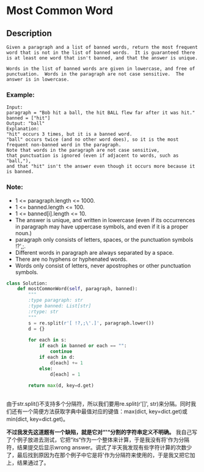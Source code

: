 # Most Common Word
## Description
```
Given a paragraph and a list of banned words, return the most frequent word that is not in the list of banned words.  It is guaranteed there is at least one word that isn't banned, and that the answer is unique.

Words in the list of banned words are given in lowercase, and free of punctuation.  Words in the paragraph are not case sensitive.  The answer is in lowercase.
```
### Example:
```
Input: 
paragraph = "Bob hit a ball, the hit BALL flew far after it was hit."
banned = ["hit"]
Output: "ball"
Explanation: 
"hit" occurs 3 times, but it is a banned word.
"ball" occurs twice (and no other word does), so it is the most frequent non-banned word in the paragraph. 
Note that words in the paragraph are not case sensitive,
that punctuation is ignored (even if adjacent to words, such as "ball,"), 
and that "hit" isn't the answer even though it occurs more because it is banned.
```
 

### Note:

   - 1 <= paragraph.length <= 1000.
   - 1 <= banned.length <= 100.
   - 1 <= banned[i].length <= 10.
   - The answer is unique, and written in lowercase (even if its occurrences in paragraph may have uppercase symbols, and even if it is a proper noun.)
   - paragraph only consists of letters, spaces, or the punctuation symbols !?',;.
   - Different words in paragraph are always separated by a space.
   - There are no hyphens or hyphenated words.
   - Words only consist of letters, never apostrophes or other punctuation symbols.

```python
class Solution:
    def mostCommonWord(self, paragraph, banned):
        """
        :type paragraph: str
        :type banned: List[str]
        :rtype: str
        """
        s = re.split(r'[ !?,;\'.]', paragraph.lower())
        d = {}
        
        for each in s:
            if each in banned or each == "":
                continue
            if each in d:
                d[each] += 1
            else:
                d[each] = 1
          
        return max(d, key=d.get)
                     
```
由于str.split()不支持多个分隔符，所以我们要用re.split(r'[]', str)来分隔。同时我们还有一个简便方法获取字典中最值对应的键值：max(dict, key=dict.get)或min(dict, key=dict.get)。

**不过我发先这道题有一个缺陷，就是它对“'“分割的字符串定义不明确。** 我自己写了个例子放进去测试，它把“its“作为一个整体来计算，于是我没有将'作为分隔符，结果提交后显示wrong answer。调式了半天我发现有些字符计算的次数少了，最后找到原因为在那个例子中它是将'作为分隔符来使用的，于是我又把它加上，结果通过了。

